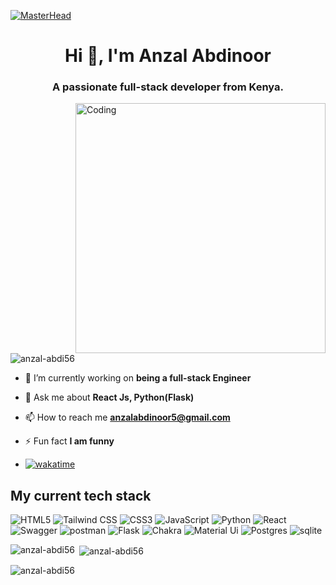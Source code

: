 [![MasterHead](https://www.edu360.com.my/images/banners/coding-banner.png)]([https://rishavchanda.io](https://www.cntech.westrift.com/))
<h1 align="center">Hi 👋, I'm Anzal Abdinoor</h1>
<h3 align="center">A passionate full-stack developer from Kenya.</h3>
<img align="right" alt="Coding" width="400" src="https://i.pinimg.com/originals/e1/85/18/e18518c6d24257c6fb02e3c95a862d85.gif">



<p align="left"> <img src="https://komarev.com/ghpvc/?username=anzal-abdi56&label=Profile%20views&color=0e75b6&style=flat" alt="anzal-abdi56" /> </p>

- 🔭 I’m currently working on **being a full-stack Engineer**

- 💬 Ask me about **React Js, Python(Flask)**

- 📫 How to reach me **anzalabdinoor5@gmail.com**

- ⚡ Fun fact **I am funny**

- [![wakatime](https://wakatime.com/badge/user/48a84206-944a-4f37-8f0c-3b68cff8ca89.svg)](https://wakatime.com/@48a84206-944a-4f37-8f0c-3b68cff8ca89)

## My current tech stack
![HTML5](	https://img.shields.io/badge/HTML5-E34F26?style=for-the-badge&logo=html5&logoColor=white)
![Tailwind CSS](https://img.shields.io/badge/Tailwind_CSS-38B2AC?style=for-the-badge&logo=tailwind-css&logoColor=white)
![CSS3](https://img.shields.io/badge/CSS3-1572B6?style=for-the-badge&logo=css3&logoColor=white)
![JavaScript](https://img.shields.io/badge/javascript-%23323330.svg?style=for-the-badge&logo=javascript&logoColor=%23F7DF1E)
![Python](https://img.shields.io/badge/python-3670A0?style=for-the-badge&logo=python&logoColor=ffdd54)
![React](https://img.shields.io/badge/react-%2320232a.svg?style=for-the-badge&logo=react&logoColor=%2361DAFB)
![Swagger](https://img.shields.io/badge/Swagger-85EA2D?style=for-the-badge&logo=Swagger&logoColor=white)
![postman](https://img.shields.io/badge/Postman-FF6C37?style=for-the-badge&logo=Postman&logoColor=white)
![Flask](https://img.shields.io/badge/Flask-000000?style=for-the-badge&logo=flask&logoColor=white)
![Chakra](https://img.shields.io/badge/Chakra--UI-319795?style=for-the-badge&logo=chakra-ui&logoColor=white)
![Material Ui](https://img.shields.io/badge/Material%20UI-007FFF?style=for-the-badge&logo=mui&logoColor=white)
![Postgres](https://img.shields.io/badge/PostgreSQL-316192?style=for-the-badge&logo=postgresql&logoColor=white)
![sqlite](https://img.shields.io/badge/SQLite-07405E?style=for-the-badge&logo=sqlite&logoColor=white)

<p><img align="left" src="https://github-readme-stats.vercel.app/api/top-langs?username=anzal-abdi56&show_icons=true&locale=en&layout=compact" alt="anzal-abdi56" /></p>

<p>&nbsp;<img align="center" src="https://github-readme-stats.vercel.app/api?username=anzal-abdi56&show_icons=true&locale=en" alt="anzal-abdi56" /></p>

<p><img align="center" src="https://github-readme-streak-stats.herokuapp.com/?user=anzal-abdi56&" alt="anzal-abdi56" /></p>
